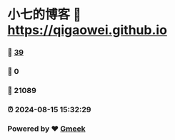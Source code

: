 # 小七的博客 :link: https://qigaowei.github.io 
### :page_facing_up: [39](https://qigaowei.github.io/tag.html) 
### :speech_balloon: 0 
### :hibiscus: 21089 
### :alarm_clock: 2024-08-15 15:32:29 
### Powered by :heart: [Gmeek](https://github.com/Meekdai/Gmeek)
